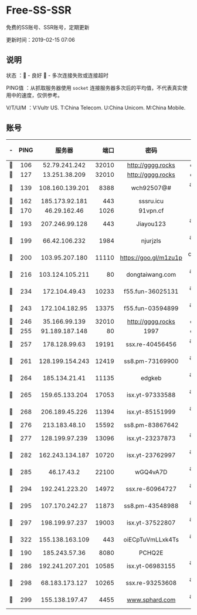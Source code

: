 # Free-SS-SSR

免费的SS账号、SSR账号，定期更新

更新时间：2019-02-15 07:06

## 说明

状态     ：🙂 - 良好 🙁 - 多次连接失败或连接超时

PING值   ：从抓取服务器使用 `socket` 连接服务器多次后的平均值，不代表真实使用中的速度，仅供参考。

V/T/U/M  ：V:Vultr US. T:China Telecom. U:China Unicom. M:China Mobile.

## 账号

|-|PING|服务器|端口|密码|加密方式|区域|V/T/U/M|
|:----:|:----:|:-----:|-----:|:----:|:----:|:----:|:----:|
|🙂|106|52.79.241.242|32010|http://gggg.rocks|chacha20|KR|6↓/9↑/7↑/8↑|
|🙂|127|13.251.38.209|32010|http://gggg.rocks|chacha20|SG|9↑/9↑/9↑/9↑|
|🙂|139|108.160.139.201|8388|wch92507@#|aes-256-cfb|JP|10↑/10↑/10↑/10↑|
|🙂|162|185.173.92.181|443|sssru.icu|rc4-md5|RU|10↑/10↑/10↑/10↑|
|🙂|170|46.29.162.46|1026|91vpn.cf|rc4-md5|RU|10↑/10↑/10↑/10↑|
|🙂|193|207.246.99.128|443|Jiayou123|aes-256-cfb|US|10↑/10↑/10↑/10↑|
|🙂|199|66.42.106.232|1984|njurjzls|aes-256-cfb|US|10↑/10↑/10↑/10↑|
|🙂|200|103.95.207.180|11110|https://goo.gl/m1zu1p|chacha20-ietf|US|10↑/10↑/10↑/10↑|
|🙂|216|103.124.105.211|80|dongtaiwang.com|aes-256-cfb|US|10↑/10↑/10↑/10↑|
|🙂|234|172.104.49.43|10233|f55.fun-36025131|aes-256-cfb|SG|10↑/10↑/10↑/10↑|
|🙂|243|172.104.182.95|13375|f55.fun-03594899|aes-256-cfb|SG|10↑/10↑/10↑/10↑|
|🙂|246|35.166.99.139|32010|http://gggg.rocks|chacha20|US|10↑/10↑/10↑/10↑|
|🙂|255|91.189.187.148|80|1997|chacha20|US|10↑/10↑/10↑/10↑|
|🙂|257|178.128.99.63|19191|ssx.re-40456456|aes-256-cfb|SG|10↑/10↑/10↑/10↑|
|🙂|261|128.199.154.243|12419|ss8.pm-73169900|aes-256-cfb|SG|10↑/10↑/10↑/10↑|
|🙂|264|185.134.21.41|11135|edgkeb|aes-256-cfb|GB|10↑/10↑/10↑/10↑|
|🙂|265|159.65.133.204|17053|isx.yt-97333588|aes-256-cfb|SG|5↑/5↑/5↑/5↑|
|🙂|268|206.189.45.226|11394|isx.yt-85151999|aes-256-cfb|SG|5↑/5↑/5↑/5↑|
|🙂|276|213.183.48.10|15592|ss8.pm-83867642|rc4-md5|RU|10↑/10↑/10↑/10↑|
|🙂|277|128.199.97.239|13096|isx.yt-23237873|aes-256-cfb|SG|5↑/5↑/5↑/5↑|
|🙂|282|162.243.134.187|10720|isx.yt-23762997|aes-256-cfb|US|5↑/5↑/5↑/5↑|
|🙂|285|46.17.43.2|22100|wGQ4vA7D|aes-256-gcm|RU|10↑/10↑/10↑/10↑|
|🙂|294|192.241.223.20|14972|ssx.re-60964727|aes-256-cfb|US|10↑/10↑/10↑/10↑|
|🙂|295|107.170.242.27|11873|ss8.pm-43548988|aes-256-cfb|US|10↑/10↑/10↑/10↑|
|🙂|297|198.199.97.237|19003|isx.yt-37522807|aes-256-cfb|US|5↑/5↑/5↑/5↑|
|🙂|322|155.138.163.109|443|oiECpTuVmLLxk4Ts|aes-256-cfb|US|9↓/10↑/10↑/10↑|
|🙂|190|185.243.57.36|8080|PCHQ2E|rc4-md5|US|10↑/10↑/10↑/10↑|
|🙂|286|192.241.207.201|10585|isx.yt-06983155|aes-256-cfb|US|5↑/5↑/5↑/5↑|
|🙂|298|68.183.173.127|10265|ssx.re-93253608|aes-256-cfb|US|10↑/10↑/10↑/10↑|
|🙂|299|155.138.197.47|4455|www.sphard.com|aes-256-cfb|US|10↑/10↑/10↑/10↑|
